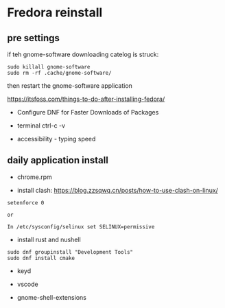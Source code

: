# Fredora reinstall

## pre settings

if teh gnome-software downloading catelog is struck:

```
sudo killall gnome-software
sudo rm -rf .cache/gnome-software/
```

then restart the gnome-software application

https://itsfoss.com/things-to-do-after-installing-fedora/

- Configure DNF for Faster Downloads of Packages

- terminal ctrl-c -v

- accessibility - typing speed

## daily application install

- chrome.rpm

- install clash: https://blog.zzsqwq.cn/posts/how-to-use-clash-on-linux/

```
setenforce 0

or

In /etc/sysconfig/selinux set SELINUX=permissive
```

- install rust and nushell

```
sudo dnf groupinstall "Development Tools"
sudo dnf install cmake
```

- keyd

- vscode

- gnome-shell-extensions
